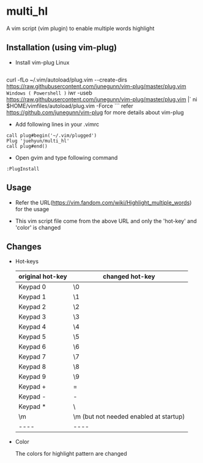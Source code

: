 # multi_hl

 A vim script (vim plugin) to enable multiple words highlight

## Installation (using vim-plug)

 - Install vim-plug
	Linux
	```
curl -fLo ~/.vim/autoload/plug.vim --create-dirs \
https://raw.githubusercontent.com/junegunn/vim-plug/master/plug.vim
	```
	Windows ( Powershell )
	```
 iwr -useb https://raw.githubusercontent.com/junegunn/vim-plug/master/plug.vim |`
    ni $HOME/vimfiles/autoload/plug.vim -Force
	```
	refer https://github.com/junegunn/vim-plug for more details about vim-plug

 - Add following lines in your .vimrc

  ```
  call plug#begin('~/.vim/plugged')
  Plug 'juehyun/multi_hl'
  call plug#end()
  ```

 - Open gvim and type following command
  ```
  :PlugInstall
  ```

## Usage

 - Refer the URL(https://vim.fandom.com/wiki/Highlight_multiple_words) for the usage

 - This vim script file come from the above URL and only the 'hot-key' and 'color' is changed


## Changes

 - Hot-keys

	 | original hot-key | changed hot-key   |
	 | ---------------- | ------------------|
	 | Keypad 0         | \0                |
	 | Keypad 1         | \1                |
	 | Keypad 2         | \2                |
	 | Keypad 3         | \3                |
	 | Keypad 4         | \4                |
	 | Keypad 5         | \5                |
	 | Keypad 6         | \6                |
	 | Keypad 7         | \7                |
	 | Keypad 8         | \8                |
	 | Keypad 9         | \9                |
	 | Keypad +         | \=                |
	 | Keypad -         | \-                |
	 | Keypad *         | \\                |
	 | \m               | \m (but not needed enabled at startup) |
	 | ----| ----|
  
  

 - Color

	The colors for highlight pattern are changed

